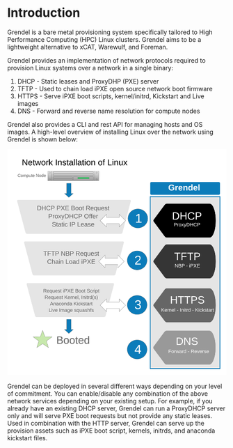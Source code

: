 # Introduction

Grendel is a bare metal provisioning system specifically tailored to High
Performance Computing (HPC) Linux clusters. Grendel aims to be a lightweight
alternative to xCAT, Warewulf, and Foreman.

Grendel provides an implementation of network protocols required to provision
Linux systems over a network in a single binary:

1. DHCP - Static leases and ProxyDHP (PXE) server
2. TFTP - Used to chain load iPXE open source network boot firmware
3. HTTPS - Serve iPXE boot scripts, kernel/initrd, Kickstart and Live images
4. DNS - Forward and reverse name resolution for compute nodes

Grendel also provides a CLI and rest API for managing hosts and OS images. A
high-level overview of installing Linux over the network using Grendel is shown
below:

![Diagram](images/pxe.png)

Grendel can be deployed in several different ways depending on your level of
commitment. You can enable/disable any combination of the above network
services depending on your existing setup. For example, if you already have an
existing DHCP server, Grendel can run a ProxyDHCP server only and will serve
PXE boot requests but not provide any static leases. Used in combination with
the HTTP server, Grendel can serve up the provision assets such as iPXE boot
script, kernels, initrds, and anaconda kickstart files.

